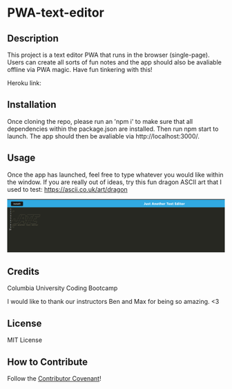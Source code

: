 # PWA-text-editor

## Description

This project is a text editor PWA that runs in the browser (single-page). Users can create all sorts of fun notes and the app should also be avaliable offline via PWA magic. Have fun tinkering with this!

Heroku link: 

## Installation

Once cloning the repo, please run an 'npm i' to make sure that all dependencies within the package.json are installed. Then run npm start to launch. The app should then be avaliable via http://localhost:3000/. 

## Usage

Once the app has launched, feel free to type whatever you would like within the window. If you are really out of ideas, try this fun dragon ASCII art that I used to test: https://ascii.co.uk/art/dragon 

![screenshot of text editor app](texteditappscreen.png)

## Credits

Columbia University Coding Bootcamp

I would like to thank our instructors Ben and Max for being so amazing. <3

## License

MIT License

## How to Contribute

Follow the [Contributor Covenant](https://www.contributor-covenant.org/)!

